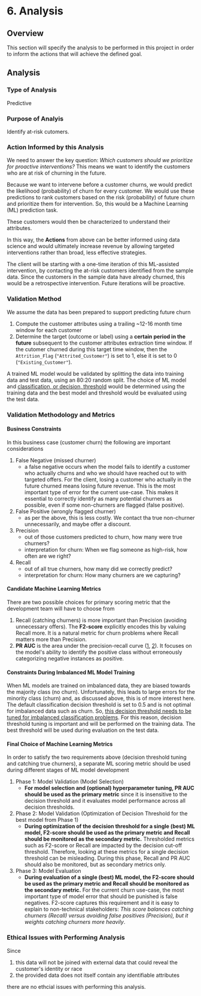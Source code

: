 # 6. Analysis

## Overview

This section will specify the analysis to be performed in this project in order to inform the actions that will achieve the defined goal.

## Analysis

### Type of Analysis

Predictive

### Purpose of Analyis

Identify at-risk cutomers.

### Action Informed by this Analysis

We need to answer the key question: *Which customers should we prioritize for proactive interventions?* This means we want to identify the customers who are at risk of churning in the future.

Because we want to intervene before a customer churns, we would predict the likelihood (probability) of churn for every customer. We would use these predictions to rank customers based on the risk (probability) of future churn and prioritize them for intervention. So, this would be a Machine Learning (ML) prediction task.

These customers would then be characterized to understand their attributes.

In this way, the **Actions** from above can be better informed using data science and would ultimately increase revenue by allowing targeted interventions rather than broad, less effective strategies.

The client will be starting with a one-time iteration of this ML-assisted intervention, by contacting the at-risk customers identified from the sample data. Since the customers in the sample data have already churned, this would be a retrospective intervention. Future iterations will be proactive.

### Validation Method

We assume the data has been prepared to support predicting future churn

1. Compute the customer attributes using a trailing ~12-16 month time window for each customer
2. Determine the target (outcome or label) using a **certain period in the future** subsequent to the customer attributes extraction time window. If the cutomer churned during this target time window, then the `Attrition_Flag` (`"Attrited_Customer"`) is set to 1, else it is set to 0 (`"Existing_Customer"`).

A trained ML model would be validated by splitting the data into training data and test data, using an 80:20 random split. The choice of ML model and [classification, or decision, threshold](https://scikit-learn.org/stable/auto_examples/model_selection/plot_tuned_decision_threshold.html#post-hoc-tuning-the-cut-off-point-of-decision-function) would be determined using the training data and the best model and threshold would be evaluated using the test data.

### Validation Methodology and Metrics

#### Business Constraints

In this business case (customer churn) the following are important considerations

1. False Negative (missed churner)
   - a false negative occurs when the model fails to identify a customer who actually churns and who we should have reached out to with targeted offers. For the client, losing a customer who actually in the future churned means losing future revenue. This is the most important type of error for the current use-case. This makes it essential to correctly identify as many potential churners as possible, even if some non-churners are flagged (false positive).
2. False Positive (wrongly flagged churner)
   - as per the above, this is less costly. We contact tha true non-churner unnecessarily, and maybe offer a discount.
3. Precision
   - out of those customers predicted to churn, how many were true churners?
   - interpretation for churn: When we flag someone as high-risk, how often are we right?
4. Recall
   - out of all true churners, how many did we correctly predict?
   - interpretation for churn: How many churners are we capturing?

#### Candidate Machine Learning Metrics

There are two possible choices for primary scoring metric that the development team will have to choose from

1. Recall (catching churners) is more important than Precision (avoiding unnecessary offers). The **F2-score** explicitly encodes this by valuing Recall more. It is a natural metric for churn problems where Recall matters more than Precision.
2. **PR AUC** is the area under the precision-recall curve ([1](https://arize.com/blog/what-is-pr-auc/), [2](https://www.deepchecks.com/glossary/pr-auc/)). It focuses on the model's ability to identify the positive class without erroneously categorizing negative instances as positive.

#### Constraints During Imbalanced ML Model Training

When ML models are trained on imbalanced data, they are biased towards the majority class (no churn). Unfortunately, this leads to large errors for the minority class (churn) and, as discussed above, this is of more interest here. The default classification decision threshold is set to 0.5 and is not optimal for imbalanced data such as churn. So, [this decision threshold needs to be tuned for imbalanced classification problems](https://pubs.acs.org/doi/10.1021/acs.jcim.1c00160). For this reason, decision threshold tuning is important and will be performed on the training data. The best threshold will be used during evaluation on the test data.

#### Final Choice of Machine Learning Metrics

In order to satisfy the two requirements above (decision threshold tuning and catching true churners), a separate ML scoring metric should be used during different stages of ML model development

1. Phase 1: Model Validation (Model Selection)
   - **For model selection and (optional) hyperparameter tuning, PR AUC should be used as the primary metric** since it is insensitive to the decision threshold and it evaluates model performance across all decision thresholds.
2. Phase 2: Model Validation (Optimization of Decision Threshold for the best model from Phase 1)
   - **During optimization of the decision threshold for a single (best) ML model, F2-score should be used as the primary metric and Recall should be monitored as the secondary metric.** Thresholded metrics such as F2-score or Recall are impacted by the decision cut-off threshold. Therefore, looking at these metrics for a single decision threshold can be misleading. During this phase, Recall and PR AUC should also be monitored, but as secondary metrics only.
3. Phase 3: Model Evaluation
   - **During evaluation of a single (best) ML model, the F2-score should be used as the primary metric and Recall should be monitored as the secondary metric.** For the current churn use-case, the most important type of model error that should be punished is false negatives. F2-score captures this requirement and it is easy to explain to non-technical stakeholders: *This score balances catching churners (Recall) versus avoiding false positives (Precision), but it weights catching churners more heavily*.

### Ethical Issues with Performing Analysis

Since

1. this data will not be joined with external data that could reveal the customer's identity or race
2. the provided data does not itself contain any identifiable attributes

there are no ethcial issues with performing this analysis.
